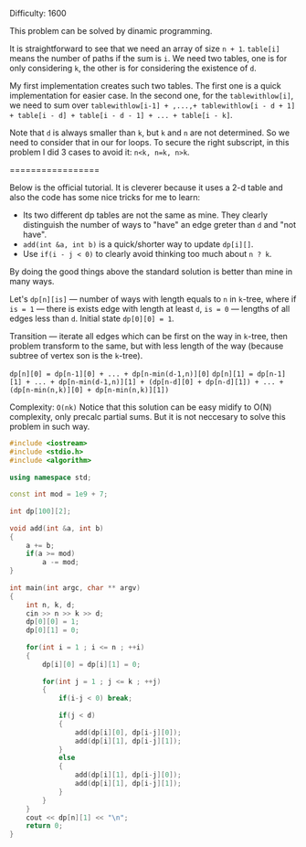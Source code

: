 Difficulty: 1600

This problem can be solved by dinamic programming.

It is straightforward to see that we need an array of size `n + 1`. 
`table[i]` means the number of paths if the sum is `i`. We need two tables, one is for only
considering `k`, the other is for considering the existence of `d`.

My first implementation creates such two tables. The first one is a quick implementation for easier case. 
In the second one, for the `tablewithlow[i]`, 
we need to sum over `tablewithlow[i-1] + ,...,+ tablewithlow[i - d + 1] + table[i - d] + table[i - d - 1] + ... + table[i - k]`. 

Note that `d` is always smaller than `k`, but `k` and `n` are not determined. So we need to consider that in our for loops. 
To secure the right subscript,
in this problem I did 3 cases to avoid it: `n<k, n=k, n>k`. 

=================

Below is the official tutorial. It is cleverer because it uses a 2-d table and also the code has some nice tricks for me to learn:
* Its two different dp tables are not the same as mine. They clearly distinguish the number of ways to "have" an edge greter than `d` and "not have".
* `add(int &a, int b)` is a quick/shorter way to update `dp[i][]`.
* Use `if(i - j < 0)` to clearly avoid thinking too much about `n ? k`.

By doing the good things above the standard solution is better than mine in many ways. 

Let's `dp[n][is]` — number of ways with length equals to `n` in `k`-tree, where if `is = 1` — there is exists edge with length at least `d`, `is = 0` — 
lengths of all edges less than `d`. Initial state `dp[0][0] = 1`.

Transition — iterate all edges which can be first on the way in `k`-tree, then problem transform to the same, 
but with less length of the way (because subtree of vertex son is the `k`-tree).

`dp[n][0] = dp[n-1][0] + ... + dp[n-min(d-1,n)][0]`
`dp[n][1] = dp[n-1][1] + ... + dp[n-min(d-1,n)][1] + (dp[n-d][0] + dp[n-d][1]) + ... + (dp[n-min(n,k)][0] + dp[n-min(n,k)][1])`

Complexity: `O(nk)`
Notice that this solution can be easy midify to O(N) complexity, only precalc partial sums. But it is not neccesary to solve this problem in such way.

```cpp
#include <iostream>
#include <stdio.h>
#include <algorithm>
 
using namespace std;
 
const int mod = 1e9 + 7;
 
int dp[100][2];
 
void add(int &a, int b)
{
    a += b;
    if(a >= mod)
        a -= mod;
}
 
int main(int argc, char ** argv)
{
    int n, k, d;
    cin >> n >> k >> d;
    dp[0][0] = 1;
    dp[0][1] = 0;
    
    for(int i = 1 ; i <= n ; ++i)
    {
        dp[i][0] = dp[i][1] = 0;
        
        for(int j = 1 ; j <= k ; ++j)
        {
            if(i-j < 0) break;
            
            if(j < d)
            {
                add(dp[i][0], dp[i-j][0]);
                add(dp[i][1], dp[i-j][1]);
            }
            else
            {
                add(dp[i][1], dp[i-j][0]);
                add(dp[i][1], dp[i-j][1]);
            }
        }
    }
    cout << dp[n][1] << "\n";
    return 0;
}
```
